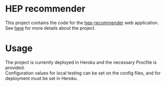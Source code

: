 # HEP recommender

This project contains the code for the [hep-recommender](https://www.hep-recommender.com) web application.
See [here](https://celis.github.io/personal/jupyter/2020/02/20/hep-recommender.html) for more details about the project.


# Usage

The project is currently deployed in Heroku and the necessary Procfile is provided.    
Configuration values for local testing can be set on the config files, and for deployment must be set in Heroku.
